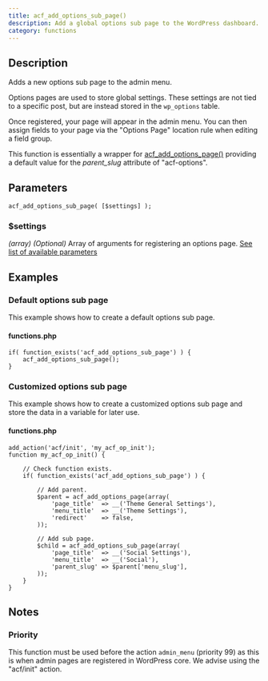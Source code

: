 ```yaml
---
title: acf_add_options_sub_page()
description: Add a global options sub page to the WordPress dashboard.
category: functions
---
```


## Description
Adds a new options sub page to the admin menu.

Options pages are used to store global settings. These settings are not tied to a specific post, but are instead stored in the `wp_options` table.

Once registered, your page will appear in the admin menu. You can then assign fields to your page via the "Options Page" location rule when editing a field group.

This function is essentially a wrapper for [acf_add_options_page()](https://www.advancedcustomfields.com/resources/acf_add_options_page/) providing a default value for the *parent_slug* attribute of "acf-options".

## Parameters
```
acf_add_options_sub_page( [$settings] );
```

### $settings
*(array)* *(Optional)* Array of arguments for registering an options page. [See list of available parameters](https://www.advancedcustomfields.com/resources/acf_add_options_page/)

## Examples

### Default options sub page
This example shows how to create a default options sub page.

#### functions.php
```
if( function_exists('acf_add_options_sub_page') ) {
	acf_add_options_sub_page();
}
```

### Customized options sub page
This example shows how to create a customized options sub page and store the data in a variable for later use.

#### functions.php
```
add_action('acf/init', 'my_acf_op_init');
function my_acf_op_init() {
	
	// Check function exists.
	if( function_exists('acf_add_options_sub_page') ) {
		
		// Add parent.
		$parent = acf_add_options_page(array(
			'page_title'  => __('Theme General Settings'),
			'menu_title'  => __('Theme Settings'),
			'redirect'    => false,
		));
		
		// Add sub page.
		$child = acf_add_options_sub_page(array(
			'page_title'  => __('Social Settings'),
			'menu_title'  => __('Social'),
			'parent_slug' => $parent['menu_slug'],
		));
	}
}
```

## Notes

### Priority
This function must be used before the action `admin_menu` (priority 99) as this is when admin pages are registered in WordPress core. We advise using the "acf/init" action.
